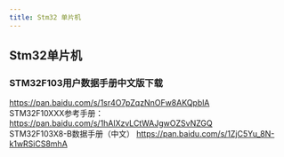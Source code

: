 ```yaml
---
title: Stm32 单片机
---
```

## Stm32单片机
### STM32F103用户数据手册中文版下载
https://pan.baidu.com/s/1sr4O7pZqzNnOFw8AKQpblA    
STM32F10XXX参考手册：https://pan.baidu.com/s/1hAlXzvLCtWAJgwOZSvNZGQ  
STM32F103X8-B数据手册（中文）
https://pan.baidu.com/s/1ZjC5Yu_8N-k1wRSiCS8mhA  
